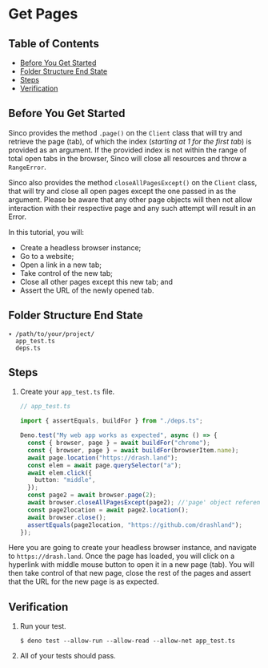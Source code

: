 # Get Pages

## Table of Contents

- [Before You Get Started](#before-you-get-started)
- [Folder Structure End State](#folder-structure-end-state)
- [Steps](#steps)
- [Verification](#verification)

## Before You Get Started

Sinco provides the method `.page()` on the `Client` class that will try and
retrieve the page (tab), of which the index (_starting at 1 for the first tab_)
is provided as an argument. If the provided index is not within the range of
total open tabs in the browser, Sinco will close all resources and throw a
`RangeError`.

Sinco also provides the method `closeAllPagesExcept()` on the `Client` class,
that will try and close all open pages except the one passed in as the argument.
Please be aware that any other page objects will then not allow interaction with
their respective page and any such attempt will result in an Error.

In this tutorial, you will:

- Create a headless browser instance;
- Go to a website;
- Open a link in a new tab;
- Take control of the new tab;
- Close all other pages except this new tab; and
- Assert the URL of the newly opened tab.

## Folder Structure End State

```text
▾ /path/to/your/project/
  app_test.ts
  deps.ts
```

## Steps

1. Create your `app_test.ts` file.

   ```typescript
   // app_test.ts

   import { assertEquals, buildFor } from "./deps.ts";

   Deno.test("My web app works as expected", async () => {
     const { browser, page } = await buildFor("chrome");
     const { browser, page } = await buildFor(browserItem.name);
     await page.location("https://drash.land");
     const elem = await page.querySelector("a");
     await elem.click({
       button: "middle",
     });
     const page2 = await browser.page(2);
     await browser.closeAllPagesExcept(page2); //'page' object reference becomes invalid after this line.
     const page2location = await page2.location();
     await browser.close();
     assertEquals(page2location, "https://github.com/drashland");
   });
   ```

Here you are going to create your headless browser instance, and navigate to
`https://drash.land`. Once the page has loaded, you will click on a hyperlink
with middle mouse button to open it in a new page (tab). You will then take
control of that new page, close the rest of the pages and assert that the URL
for the new page is as expected.

## Verification

1. Run your test.

   ```shell
   $ deno test --allow-run --allow-read --allow-net app_test.ts
   ```

2. All of your tests should pass.
